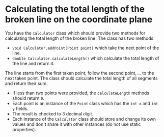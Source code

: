 # Calculating the total length of the broken line on the coordinate plane

You have the `Calculator` class which should provide two methods for calculating the total length of the broken line.
The class has two methods:

* `void Calculator.addPoint(Point point)` which take the next point of the line.
* `double Calculator.calculateLength()` which calculate the total length of the line and return it.

The line starts from the first taken point, follow the second point, ... to the next taken point. The class should
calculate the total length of all segments and return their sum.

* If less than two points were provided, the `calculateLength` methods should return `0`.
* Each point is an instance of the `Point` class which has the `int x` and `int y` fields.
* The result is checked to 3 decimal digit.
* Each instance of the `Calculator` class should store and change its own values and don't share it with other
  instances (do not use static properties).